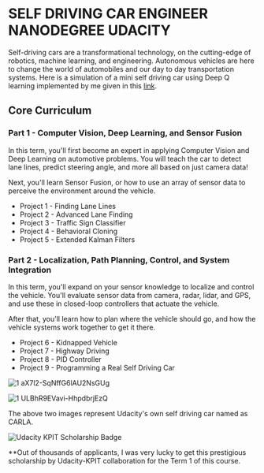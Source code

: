 # SELF DRIVING CAR ENGINEER NANODEGREE UDACITY

Self-driving cars are a transformational technology, on the cutting-edge of robotics, machine learning, and engineering. Autonomous vehicles are here to change the world of automobiles and our day to day transportation systems. Here is a simulation of a mini self driving car using Deep Q learning implemented by me given in this [link](https://github.com/srinjoyganguly/SRINJOY/tree/master/ARTIFICIAL%20INTELLIGENCE/Project%201%20-%20Self%20Driving%20Car%20Simulation). 

## Core Curriculum

### Part 1 - Computer Vision, Deep Learning, and Sensor Fusion

In this term, you'll first become an expert in applying Computer Vision and Deep Learning on automotive problems. You will teach the car to detect lane lines, predict steering angle, and more all based on just camera data!

Next, you'll learn Sensor Fusion, or how to use an array of sensor data to perceive the environment around the vehicle.

* Project 1 - Finding Lane Lines
* Project 2 - Advanced Lane Finding
* Project 3 - Traffic Sign Classifier
* Project 4 - Behavioral Cloning 
* Project 5 - Extended Kalman Filters

### Part 2 - Localization, Path Planning, Control, and System Integration

In this term, you'll expand on your sensor knowledge to localize and control the vehicle. You'll evaluate sensor data from camera, radar, lidar, and GPS, and use these in closed-loop controllers that actuate the vehicle.

After that, you'll learn how to plan where the vehicle should go, and how the vehicle systems work together to get it there.

* Project 6 - Kidnapped Vehicle
* Project 7 - Highway Driving
* Project 8 - PID Controller
* Project 9 - Programming a Real Self Driving Car

![1 aX7l2-SqNffG6lAU2NsGUg](https://user-images.githubusercontent.com/35863175/57181383-8b302b00-6eb0-11e9-8828-83c323c863e6.jpeg)

![1 ULBhR9EVavi-HhpdbrjEzQ](https://user-images.githubusercontent.com/35863175/57181387-9a16dd80-6eb0-11e9-8f04-1802e5b6eab2.jpeg)

The above two images represent Udacity's own self driving car named as CARLA. 

![Udacity KPIT Scholarship Badge](https://user-images.githubusercontent.com/35863175/57179071-464bca80-6e97-11e9-94f8-3848a8fe2962.jpeg)

**Out of thousands of applicants, I was very lucky to get this prestigious scholarship by Udacity-KPIT collaboration for the Term 1 of this course.
